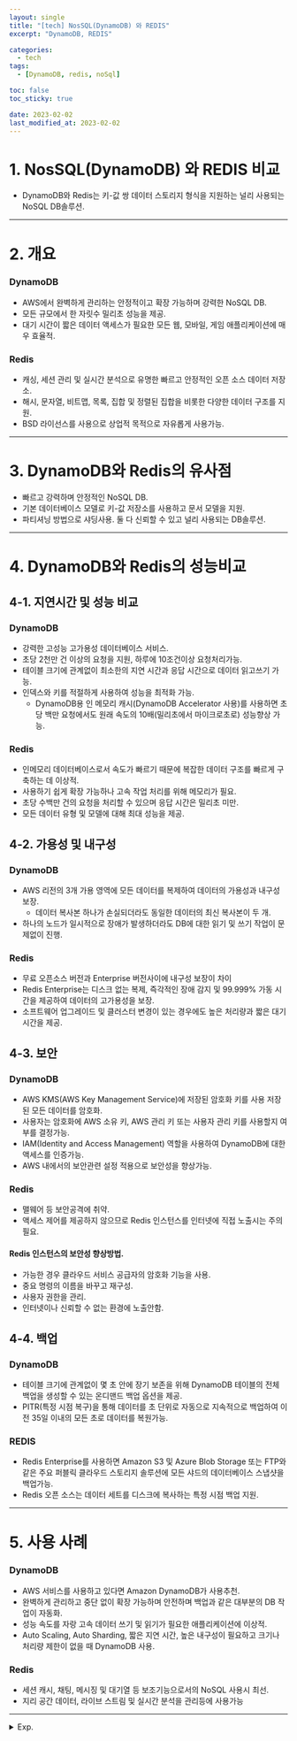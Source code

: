 ```yaml
---
layout: single
title: "[tech] NosSQL(DynamoDB) 와 REDIS"
excerpt: "DynamoDB, REDIS"

categories:
  - tech
tags:
  - [DynamoDB, redis, noSql]

toc: false
toc_sticky: true

date: 2023-02-02
last_modified_at: 2023-02-02
---
```


# 1. NosSQL(DynamoDB) 와 REDIS 비교
- DynamoDB와 Redis는 키-값 쌍 데이터 스토리지 형식을 지원하는 널리 사용되는 NoSQL DB솔루션. 
  
---  
  
# 2. 개요
### DynamoDB
- AWS에서 완벽하게 관리하는 안정적이고 확장 가능하며 강력한 NoSQL DB. 
- 모든 규모에서 한 자릿수 밀리초 성능을 제공.
- 대기 시간이 짧은 데이터 액세스가 필요한 모든 웹, 모바일, 게임 애플리케이션에 매우 효율적.

### Redis
- 캐싱, 세션 관리 및 실시간 분석으로 유명한 빠르고 안정적인 오픈 소스 데이터 저장소. 
- 해시, 문자열, 비트맵, 목록, 집합 및 정렬된 집합을 비롯한 다양한 데이터 구조를 지원.
- BSD 라이선스를 사용으로 상업적 목적으로 자유롭게 사용가능.
  
---  
  
# 3. DynamoDB와 Redis의 유사점
- 빠르고 강력하며 안정적인 NoSQL DB. 
- 기본 데이터베이스 모델로 키-값 저장소를 사용하고 문서 모델을 지원.
- 파티셔닝 방법으로 샤딩사용. 둘 다 신뢰할 수 있고 널리 사용되는 DB솔루션.
  
---  
  
# 4. DynamoDB와 Redis의 성능비교
## 4-1. 지연시간 및 성능 비교
### DynamoDB
- 강력한 고성능 고가용성 데이터베이스 서비스.
- 초당 2천만 건 이상의 요청을 지원, 하루에 10조건이상 요청처리가능.
- 테이블 크기에 관계없이 최소한의 지연 시간과 응답 시간으로 데이터 읽고쓰기 가능. 
- 인덱스와 키를 적절하게 사용하여 성능을 최적화 가능.
  - DynamoDB용 인 메모리 캐시(DynamoDB Accelerator 사용)를 사용하면 초당 백만 요청에서도 원래 속도의 10배(밀리초에서 마이크로초로) 성능향상 가능.

### Redis
- 인메모리 데이터베이스로서 속도가 빠르기 때문에 복잡한 데이터 구조를 빠르게 구축하는 데 이상적. 
- 사용하기 쉽게 확장 가능하나 고속 작업 처리를 위해 메모리가 필요.
- 초당 수백만 건의 요청을 처리할 수 있으며 응답 시간은 밀리초 미만.
- 모든 데이터 유형 및 모델에 대해 최대 성능을 제공.

## 4-2. 가용성 및 내구성
### DynamoDB
- AWS 리전의 3개 가용 영역에 모든 데이터를 복제하여 데이터의 가용성과 내구성 보장. 
  - 데이터 복사본 하나가 손실되더라도 동일한 데이터의 최신 복사본이 두 개. 
- 하나의 노드가 일시적으로 장애가 발생하더라도 DB에 대한 읽기 및 쓰기 작업이 문제없이 진행.

### Redis
- 무료 오픈소스 버전과 Enterprise 버전사이에 내구성 보장이 차이
- Redis Enterprise는 디스크 없는 복제, 즉각적인 장애 감지 및 99.999% 가동 시간을 제공하여 데이터의 고가용성을 보장. 
- 소프트웨어 업그레이드 및 클러스터 변경이 있는 경우에도 높은 처리량과 짧은 대기 시간을 제공. 

## 4-3. 보안
### DynamoDB
- AWS KMS(AWS Key Management Service)에 저장된 암호화 키를 사용 저장된 모든 데이터를 암호화. 
- 사용자는 암호화에 AWS 소유 키, AWS 관리 키 또는 사용자 관리 키를 사용할지 여부를 결정가능.
- IAM(Identity and Access Management) 역할을 사용하여 DynamoDB에 대한 액세스를 인증가능. 
- AWS 내에서의 보안관련 설정 적용으로 보안성을 향상가능.

### Redis
- 맬웨어 등 보안공격에 취약. 
- 액세스 제어를 제공하지 않으므로 Redis 인스턴스를 인터넷에 직접 노출시는 주의필요.

#### Redis 인스턴스의 보안성 향상방법.
- 가능한 경우 클라우드 서비스 공급자의 암호화 기능을 사용.
- 중요 명령의 이름을 바꾸고 재구성.
- 사용자 권한을 관리.
- 인터넷이나 신뢰할 수 없는 환경에 노출안함.

## 4-4. 백업
### DynamoDB
- 테이블 크기에 관계없이 몇 초 안에 장기 보존을 위해 DynamoDB 테이블의 전체 백업을 생성할 수 있는 온디맨드 백업 옵션을 제공. 
- PITR(특정 시점 복구)을 통해 데이터를 초 단위로 자동으로 지속적으로 백업하여 이전 35일 이내의 모든 초로 데이터를 복원가능.

### REDIS
- Redis Enterprise를 사용하면 Amazon S3 및 Azure Blob Storage 또는 FTP와 같은 주요 퍼블릭 클라우드 스토리지 솔루션에 모든 샤드의 데이터베이스 스냅샷을 백업가능. 
- Redis 오픈 소스는 데이터 세트를 디스크에 복사하는 특정 시점 백업 지원.
  
---  
  
# 5. 사용 사례
### DynamoDB
- AWS 서비스를 사용하고 있다면 Amazon DynamoDB가 사용추천.
- 완벽하게 관리하고 중단 없이 확장 가능하며 안전하며 백업과 같은 대부분의 DB 작업이 자동화. 
- 성능 속도를 자랑 고속 데이터 쓰기 및 읽기가 필요한 애플리케이션에 이상적.
- Auto Scaling, Auto Sharding, 짧은 지연 시간, 높은 내구성이 필요하고 크기나 처리량 제한이 없을 때 DynamoDB 사용.

### Redis
- 세션 캐시, 채팅, 메시징 및 대기열 등 보조기능으로서의 NoSQL 사용시 최선. 
- 지리 공간 데이터, 라이브 스트림 및 실시간 분석을 관리등에 사용가능

---

<details>
  <summary>Exp.</summary>  
  <pre>

  </pre>
</details>